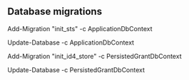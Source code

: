 
## Database migrations

Add-Migration "init_sts" -c ApplicationDbContext

Update-Database -c ApplicationDbContext

Add-Migration "init_id4_store" -c PersistedGrantDbContext 

Update-Database -c PersistedGrantDbContext 
